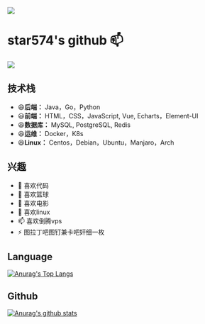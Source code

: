 
<!--
**star574/star574** is a ✨ _special_ ✨ repository because its `README.md` (this file) appears on your GitHub profile.

Here are some ideas to get you started:

- 🔭 I’m currently working on ...
- 🌱 I’m currently learning ...
- 👯 I’m looking to collaborate on ...
- 🤔 I’m looking for help with ...
- 💬 Ask me about ...
- 📫 How to reach me: ...
- 😄 Pronouns: ...
- ⚡ Fun fact: ...
![](https://komarev.com/ghpvc/?username=star574) 访问量
-->
<img src="https://images.wallpaperscraft.com/image/single/code_text_colorful_140555_2560x1024.jpg"><img>
# star574's github 📫 
  
![](https://komarev.com/ghpvc/?username=star574&color=blueviolet)
 
## 技术栈 
- 😄**后端：**   Java，Go，Python
- 😃**前端：**   HTML，CSS，JavaScript, Vue, Echarts，Element-UI
- 😆**数据库：** MySQL, PostgreSQL, Redis
- 😆**运维：**   Docker，K8s
- 😆**Linux：**   Centos，Debian，Ubuntu，Manjaro，Arch

## 兴趣
- 🌱 喜欢代码
- 👯 喜欢篮球
- 🤔 喜欢电影
- 💬 喜欢linux
- 📫 喜欢倒腾vps
- ⚡ 图拉丁吧图钉兼卡吧奸细一枚

## Language
[![Anurag's Top Langs](https://github-readme-stats.vercel.app/api/top-langs/?username=star574)](https://github.com/star574)

## Github
[![Anurag's github stats](https://github-readme-stats.vercel.app/api?username=star574&show_icons=true&count_private=true&include_all_commits=true)](https://github.com/anuraghazra/github-readme-stats)
